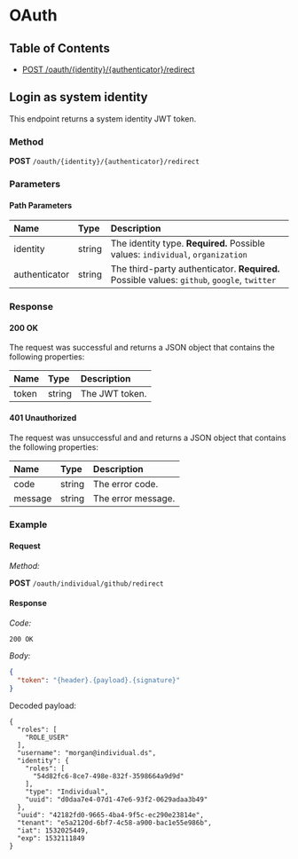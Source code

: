 # OAuth

## Table of Contents

- [POST /oauth/{identity}/{authenticator}/redirect](#oauthidentityauthenticatorredirect)

## Login as system identity

This endpoint returns a system identity JWT token.

### Method

__POST__ `/oauth/{identity}/{authenticator}/redirect`

### Parameters

#### Path Parameters

| Name | Type | Description |
| :--- | :--- | :---------- |
| identity | string | The identity type. __Required.__ Possible values: `individual`, `organization` |
| authenticator | string | The third-party authenticator. __Required.__ Possible values: `github`, `google`, `twitter` |

### Response

#### 200 OK

The request was successful and returns a JSON object that contains the following properties:

| Name | Type | Description |
| :--- | :--- | :---------- |
| token | string | The JWT token. |

#### 401 Unauthorized

The request was unsuccessful and and returns a JSON object that contains the following properties:

| Name | Type | Description |
| :--- | :--- | :---------- |
| code | string | The error code. |
| message | string | The error message. |

### Example

#### Request

*Method:*

__POST__ `/oauth/individual/github/redirect`

#### Response

*Code:*

`200 OK`

*Body:*

```json
{
  "token": "{header}.{payload}.{signature}"
}
```

Decoded payload:

```
{
  "roles": [
    "ROLE_USER"
  ],
  "username": "morgan@individual.ds",
  "identity": {
    "roles": [
      "54d82fc6-8ce7-498e-832f-3598664a9d9d"
    ],
    "type": "Individual",
    "uuid": "d0daa7e4-07d1-47e6-93f2-0629adaa3b49"
  },
  "uuid": "42182fd0-9665-4ba4-9f5c-ec290e23814e",
  "tenant": "e5a2120d-6bf7-4c58-a900-bac1e55e986b",
  "iat": 1532025449,
  "exp": 1532111849
}
```